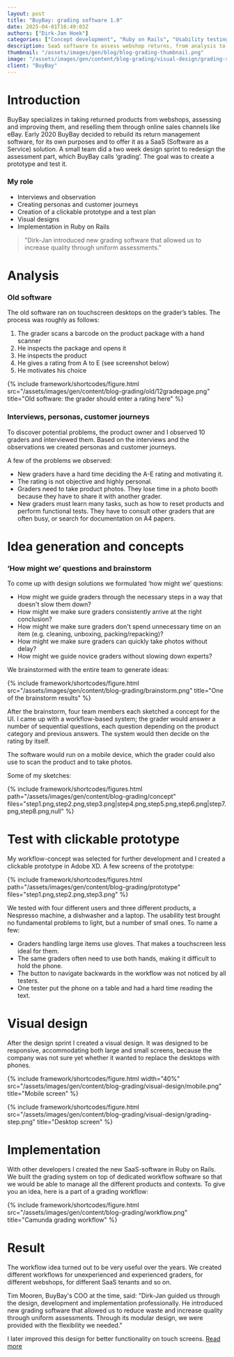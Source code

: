 ```yaml
---
layout: post
title: "BuyBay: grading software 1.0"
date: 2025-04-01T16:49:03Z
authors: ["Dirk-Jan Hoek"]
categories: ["Concept development", "Ruby on Rails", "Usability testing"]
description: SaaS software to assess webshop returns, from analysis to user tests and implementation.
thumbnail: "/assets/images/gen/blog/blog-grading-thumbnail.png"
image: "/assets/images/gen/content/blog-grading/visual-design/grading-step.png"
client: "BuyBay"
---
```

# Introduction

BuyBay specializes in taking returned products from webshops, assessing and improving them, and reselling them through online sales channels like eBay. Early 2020 BuyBay decided to rebuild its return management software, for its own purposes and to offer it as a SaaS (Software as a Service) solution. A small team did a two week design sprint to redesign the assessment part, which BuyBay calls ‘grading’. The goal was to create a prototype and test it.

### My role

- Interviews and observation
- Creating personas and customer journeys
- Creation of a clickable prototype and a test plan
- Visual designs
- Implementation in Ruby on Rails

> "Dirk-Jan introduced new grading software that allowed us to increase quality through uniform assessments."

# Analysis

### Old software

The old software ran on touchscreen desktops on the grader’s tables. The process was roughly as follows:

1. The grader scans a barcode on the product package with a hand scanner
1. He inspects the package and opens it
1. He inspects the product
1. He gives a rating from A to E (see screenshot below)
1. He motivates his choice

{% include framework/shortcodes/figure.html src="/assets/images/gen/content/blog-grading/old/12gradepage.png" title="Old software: the grader should enter a rating here" %}

### Interviews, personas, customer journeys

To discover potential problems, the product owner and I observed 10 graders and interviewed them. Based on the interviews and the observations we created personas and customer journeys.

A few of the problems we observed:
- New graders have a hard time deciding the A-E rating and motivating it.
- The rating is not objective and highly personal.
- Graders need to take product photos. They lose time in a photo booth because they have to share it with another grader.
- New graders must learn many tasks, such as how to reset products and perform functional tests. They have to consult other graders that are often busy, or search for documentation on A4 papers.

# Idea generation and concepts

### ‘How might we’ questions and brainstorm

To come up with design solutions we formulated ‘how might we’ questions:

- How might we guide graders through the necessary steps in a way that doesn't slow them down? 
- How might we make sure graders consistently arrive at the right conclusion?
- How might we make sure graders don't spend unnecessary time on an item (e.g. cleaning, unboxing, packing/repacking)?
- How might we make sure graders can quickly take photos without delay? 
- How might we guide novice graders without slowing down experts?

We brainstormed with the entire team to generate ideas:

{% include framework/shortcodes/figure.html src="/assets/images/gen/content/blog-grading/brainstorm.png" title="One of the brainstorm results" %}

After the brainstorm, four team members each sketched a concept for the UI. I came up with a workflow-based system; the grader would answer a number of sequential questions, each question depending on the product category and previous answers. The system would then decide on the rating by itself.

The software would run on a mobile device, which the grader could also use to scan the product and to take photos.

Some of my sketches:

{% include framework/shortcodes/figures.html
  path="/assets/images/gen/content/blog-grading/concept"
  files="step1.png,step2.png,step3.png|step4.png,step5.png,step6.png|step7.png,step8.png,null"
%}

# Test with clickable prototype

My workflow-concept was selected for further development and I created a clickable prototype in Adobe XD. A few screens of the prototype:

{% include framework/shortcodes/figures.html
  path="/assets/images/gen/content/blog-grading/prototype"
  files="step1.png,step2.png,step3.png"
%}

We tested with four different users and three different products, a Nespresso machine, a dishwasher and a laptop. The usability test brought no fundamental problems to light, but a number of small ones. To name a few:

- Graders handling large items use gloves. That makes a touchscreen less ideal for them.
- The same graders often need to use both hands, making it difficult to hold the phone.
- The button to navigate backwards in the workflow was not noticed by all testers.
- One tester put the phone on a table and had a hard time reading the text.

# Visual design
After the design sprint I created a visual design. It was designed to be responsive, accommodating both large and small screens, because the company was not sure yet whether it wanted to replace the desktops with phones.


{% include framework/shortcodes/figure.html width="40%" src="/assets/images/gen/content/blog-grading/visual-design/mobile.png" title="Mobile screen" %}

{% include framework/shortcodes/figure.html src="/assets/images/gen/content/blog-grading/visual-design/grading-step.png" title="Desktop screen" %}

# Implementation
With other developers I created the new SaaS-software in Ruby on Rails. We built the grading system on top of dedicated workflow software so that we would be able to manage all the different products and contexts. To give you an idea, here is a part of a grading workflow:

{% include framework/shortcodes/figure.html src="/assets/images/gen/content/blog-grading/workflow.png" title="Camunda grading workflow" %}

# Result

The workflow idea turned out to be very useful over the years. We created different workflows for unexperienced and experienced graders, for different webshops, for different SaaS tenants and so on.

Tim Mooren, BuyBay's COO at the time, said: "Dirk-Jan guided us through the design, development and implementation professionally. He introduced new grading software that allowed us to reduce waste and increase quality through uniform assessments. Through its modular design, we were provided with the flexibility we needed."

I later improved this design for better functionality on touch screens. [Read more](/blog/2025-03-31-grading-visual-design/)
